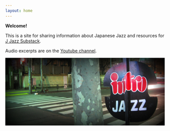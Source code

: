 ```yaml
---
layout: home
---
```


**Welcome!**

This is a site for sharing information about Japanese Jazz and resources for [J Jazz Substack](https://jjazz.substack.com).

Audio excerpts are on the [Youtube channel](https://www.youtube.com/channel/UCUDGeoIKVtmk-thXbzNY_jw).

[![Intro](/assets/images/intro-jazz.jpeg)](/assets/images/intro-jazz.jpeg)